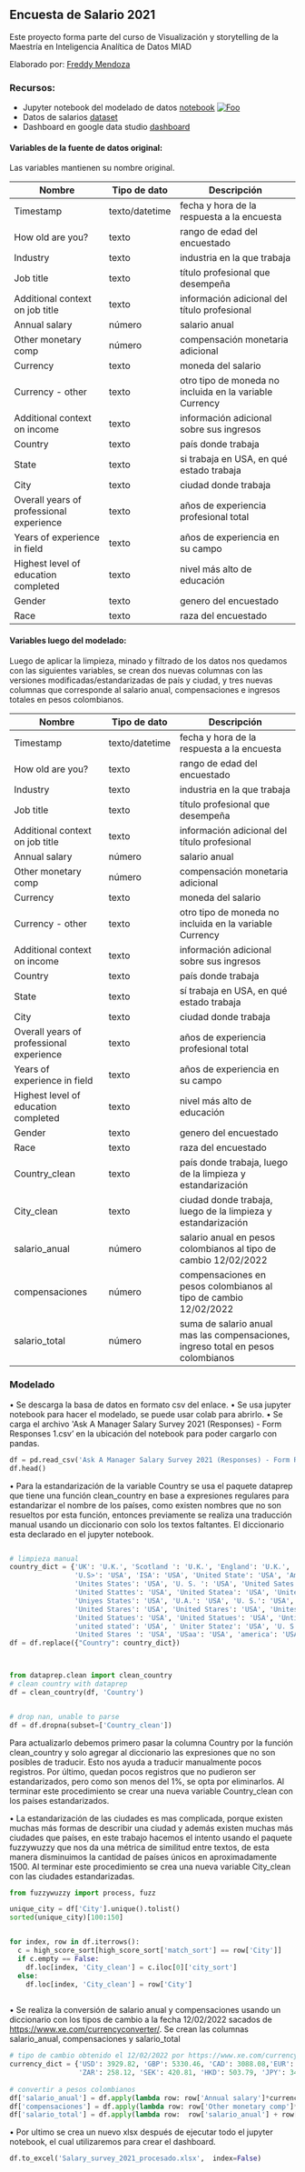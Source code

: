 
## Encuesta de Salario 2021
Este proyecto forma parte del curso de Visualización y storytelling de la Maestría en Inteligencia Analítica de Datos MIAD

Elaborado por: [Freddy Mendoza](about.md)


### Recursos:
* Jupyter notebook del modelado de datos [notebook](https://github.com/freddy120/Salary_Survey_2021_vys/blob/main/Ask_A_Manager_Salary_Survey_2021.ipynb) [![Foo](https://colab.research.google.com/assets/colab-badge.svg)](https://colab.research.google.com/github/freddy120/Salary_Survey_2021_vys-/blob/main/Ask_A_Manager_Salary_Survey_2021.ipynb)
* Datos de salarios [dataset](https://docs.google.com/spreadsheets/d/1IPS5dBSGtwYVbjsfbaMCYIWnOuRmJcbequohNxCyGVw/edit?resourcekey#gid=1625408792)
* Dashboard en google data studio [dashboard](https://datastudio.google.com/reporting/c5b2c862-0ce9-4b05-9fe3-7027ceb9c09b)


#### Variables de la fuente de datos original:

Las variables mantienen su nombre original.

| Nombre                                   | Tipo de dato   | Descripción                                             |
| ---------------------------------------- | -------------- | ------------------------------------------------------- |
| Timestamp                                | texto/datetime | fecha y hora de la respuesta a la encuesta              |
| How old are you?                         | texto          | rango de edad del encuestado                            |
| Industry                                 | texto          | industria en la que trabaja                             |
| Job title                                | texto          | título profesional que desempeña                        |
| Additional context on job title          | texto          | información adicional del título profesional            |
| Annual salary                            | número         | salario anual                                           |
| Other monetary comp                      | número         | compensación monetaria adicional                        |
| Currency                                 | texto          | moneda del salario                                      |
| Currency - other                         | texto          | otro tipo de moneda no incluida en la variable Currency |
| Additional context on income             | texto          | información adicional sobre sus ingresos                |
| Country                                  | texto          | país donde trabaja                                      |
| State                                    | texto          | si trabaja en USA, en qué estado trabaja                |
| City                                     | texto          | ciudad donde trabaja                                    |
| Overall years of professional experience | texto          | años de experiencia profesional total                   |
| Years of experience in field             | texto          | años de experiencia en su campo                         |
| Highest level of education completed     | texto          | nivel más alto de educación                             |
| Gender                                   | texto          | genero del encuestado                                   |
| Race                                     | texto          | raza del encuestado                                     |

#### Variables luego del modelado:

Luego de aplicar la limpieza, minado y filtrado de los datos nos quedamos con las siguientes variables, se crean dos nuevas columnas con las versiones modificadas/estandarizadas de país y ciudad, y tres nuevas columnas que corresponde al salario anual, compensaciones e ingresos totales en pesos colombianos.

| Nombre                                   | Tipo de dato   | Descripción                                                                      |
| ---------------------------------------- | -------------- | -------------------------------------------------------------------------------- |
| Timestamp                                | texto/datetime | fecha y hora de la respuesta a la encuesta                                       |
| How old are you?                         | texto          | rango de edad del encuestado                                                     |
| Industry                                 | texto          | industria en la que trabaja                                                      |
| Job title                                | texto          | título profesional que desempeña                                                 |
| Additional context on job title          | texto          | información adicional del título profesional                                     |
| Annual salary                            | número         | salario anual                                                                    |
| Other monetary comp                      | número         | compensación monetaria adicional                                                 |
| Currency                                 | texto          | moneda del salario                                                               |
| Currency - other                         | texto          | otro tipo de moneda no incluida en la variable Currency                          |
| Additional context on income             | texto          | información adicional sobre sus ingresos                                         |
| Country                                  | texto          | país donde trabaja                                                               |
| State                                    | texto          | sí trabaja en USA, en qué estado trabaja                                         |
| City                                     | texto          | ciudad donde trabaja                                                             |
| Overall years of professional experience | texto          | años de experiencia profesional total                                            |
| Years of experience in field             | texto          | años de experiencia en su campo                                                  |
| Highest level of education completed     | texto          | nivel más alto de educación                                                      |
| Gender                                   | texto          | genero del encuestado                                                            |
| Race                                     | texto          | raza del encuestado                                                              |
| Country\_clean                           | texto          | país donde trabaja, luego de la limpieza y estandarización                       |
| City\_clean                              | texto          | ciudad donde trabaja, luego de la limpieza y estandarización                     |
| salario\_anual                           | número         | salario anual en pesos colombianos al tipo de cambio 12/02/2022                  |
| compensaciones                           | número         | compensaciones en pesos colombianos al tipo de cambio 12/02/2022                 |
| salario\_total                           | número         | suma de salario anual mas las compensaciones, ingreso total en pesos colombianos |

### Modelado

•	Se descarga la basa de datos en formato csv del enlace.
•	Se usa jupyter notebook para hacer el modelado, se puede usar colab para abrirlo.
•	Se carga el archivo 'Ask A Manager Salary Survey 2021 (Responses) - Form Responses 1.csv’ en la ubicación del notebook para poder cargarlo con pandas.
```python
df = pd.read_csv('Ask A Manager Salary Survey 2021 (Responses) - Form Responses 1.csv', thousands=',')
df.head()
```
•	Para la estandarización de la variable Country se usa el paquete dataprep que tiene una función clean_country en base a expresiones regulares para estandarizar el nombre de los países, como existen nombres que no son resueltos por esta función, entonces previamente se realiza una traducción manual usando un diccionario con solo los textos faltantes. El diccionario esta declarado en el jupyter notebook.

```python

# limpieza manual
country_dict = {'UK': 'U.K.', 'Scotland ': 'U.K.', 'England': 'U.K.', 'England ': 'U.K.', 'Scotland': 'U.K.', 'Uk': 'U.K.', 'England/UK': 'U.K.',
                'U.S>': 'USA', 'ISA': 'USA', 'United State': 'USA', 'America': 'USA', 'United State of America': 'USA', 'United Statws': 'USA', 'U.S': 'USA',
                'Unites States': 'USA', 'U. S. ': 'USA', 'United Sates': 'USA', 'Uniited States': 'USA', 'United Sates of America': 'USA',  'Unted States': 'USA',
                'United Stattes': 'USA', 'United Statea': 'USA', 'United Statea': 'USA', 'Unites States': 'USA', 'United Statees': 'USA', 'Uniyed states': 'USA', 
                'Uniyes States': 'USA', 'U.A.': 'USA', 'U. S.': 'USA', ' US of A': 'USA', 'United Kindom': 'U.K.', 'United Status': 'USA', 'Uniteed States': 'USA',
                'United Stares': 'USA', 'United Stares': 'USA', 'Unites states ': 'USA', 'The US': 'USA', 'UnitedStates': 'USA', 'United statew': 'USA',
                'United Statues': 'USA', 'United Statues': 'USA', 'Untied States': 'USA',  'Unitied States': 'USA', ' United Sttes': 'USA',
                'united stated': 'USA', ' Uniter Statez': 'USA', 'U. S ': 'USA', 'United Stateds': 'USA', 'Unitef Stated': 'USA',
                'United Stares ': 'USA', 'USaa': 'USA', 'america': 'USA', 'United Statss': 'USA', 'United  States': 'USA'}
df = df.replace({"Country": country_dict})



from dataprep.clean import clean_country
# clean country with dataprep
df = clean_country(df, 'Country')


# drop nan, unable to parse
df = df.dropna(subset=['Country_clean'])
```

Para actualizarlo debemos primero pasar la columna Country por la función clean_country y solo agregar al diccionario las expresiones que no son posibles de traducir. Esto nos ayuda a traducir manualmente pocos registros. Por último, quedan pocos registros que no pudieron ser estandarizados, pero como son menos del 1%, se opta por eliminarlos. Al terminar este procedimiento se crear una nueva variable Country_clean con los países estandarizados.

•	La estandarización de las ciudades es mas complicada, porque existen muchas más formas de describir una ciudad y además existen muchas más ciudades que países, en este trabajo hacemos el intento usando el paquete fuzzywuzzy que nos da una métrica de similitud entre textos, de esta manera disminuimos la cantidad de países únicos en aproximadamente 1500. Al terminar este procedimiento se crea una nueva variable City_clean con las ciudades estandarizadas.

```python
from fuzzywuzzy import process, fuzz

unique_city = df['City'].unique().tolist()
sorted(unique_city)[100:150]


for index, row in df.iterrows():
  c = high_score_sort[high_score_sort['match_sort'] == row['City']]
  if c.empty == False:
    df.loc[index, 'City_clean'] = c.iloc[0]['city_sort']
  else:
    df.loc[index, 'City_clean'] = row['City']
    
```
 
•	Se realiza la conversión de salario anual y compensaciones usando un diccionario con los tipos de cambio a la fecha 12/02/2022 sacados de https://www.xe.com/currencyconverter/.
Se crean las columnas salario_anual, compensaciones y salario_total
 
```python
# tipo de cambio obtenido el 12/02/2022 por https://www.xe.com/currencyconverter/
currency_dict = {'USD': 3929.82, 'GBP': 5330.46, 'CAD': 3088.08,'EUR': 4458.60, 'AUD/NZD': 2802.91, 'Other':3929.82, 'CHF': 4246.39, 
                 'ZAR': 258.12, 'SEK': 420.81, 'HKD': 503.79, 'JPY': 34.01}
                 
# convertir a pesos colombianos
df['salario_anual'] = df.apply(lambda row: row['Annual salary']*currency_dict[row['Currency']], axis=1)
df['compensaciones'] = df.apply(lambda row: row['Other monetary comp']*currency_dict[row['Currency']], axis=1)
df['salario_total'] = df.apply(lambda row:  row['salario_anual'] + row['compensaciones'] if ~np.isnan(row['compensaciones']) else row['salario_anual'], axis=1)
```


•	Por ultimo se crea un nuevo xlsx después de ejecutar todo el jupyter notebook, el cual utilizaremos para crear el dashboard.

```python
df.to_excel('Salary_survey_2021_procesado.xlsx',  index=False)
```






